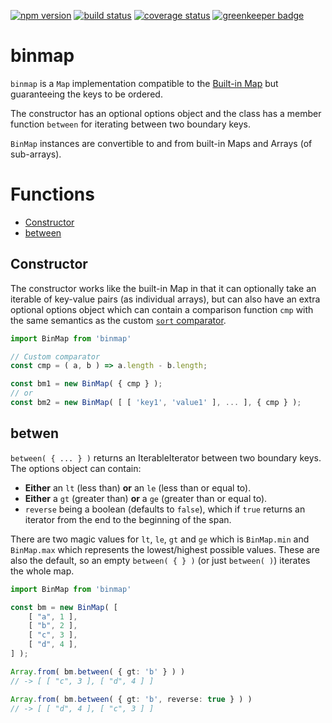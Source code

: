 [![npm version][npm-image]][npm-url]
[![build status][travis-image]][travis-url]
[![coverage status][coverage-image]][coverage-url]
[![greenkeeper badge][greenkeeper-image]][greenkeeper-url]

# binmap

`binmap` is a `Map` implementation compatible to the [Built-in Map](https://developer.mozilla.org/en-US/docs/Web/JavaScript/Reference/Global_Objects/Map) but guaranteeing the keys to be ordered.

The constructor has an optional options object and the class has a member function `between` for iterating between two boundary keys.

`BinMap` instances are convertible to and from built-in Maps and Arrays (of sub-arrays).


# Functions

  * [Constructor](#constructor)
  * [between](#between)


## Constructor

The constructor works like the built-in Map in that it can optionally take an iterable of key-value pairs (as individual arrays), but can also have an extra optional options object which can contain a comparison function `cmp` with the same semantics as the custom [`sort` comparator](https://developer.mozilla.org/en-US/docs/Web/JavaScript/Reference/Global_Objects/Array/sort).

```ts
import BinMap from 'binmap'

// Custom comparator
const cmp = ( a, b ) => a.length - b.length;

const bm1 = new BinMap( { cmp } );
// or
const bm2 = new BinMap( [ [ 'key1', 'value1' ], ... ], { cmp } );
```


## betwen

`between( { ... } )` returns an IterableIterator between two boundary keys. The options object can contain:
 - **Either** an `lt` (less than) **or** an `le` (less than or equal to).
 - **Either** a `gt` (greater than) **or** a `ge` (greater than or equal to).
 - `reverse` being a boolean (defaults to `false`), which if `true` returns an iterator from the end to the beginning of the span.

There are two magic values for `lt`, `le`, `gt` and `ge` which is `BinMap.min` and `BinMap.max` which represents the lowest/highest possible values. These are also the default, so an empty `between( { } )` (or just `between( )`) iterates the whole map.

```ts
import BinMap from 'binmap'

const bm = new BinMap( [
    [ "a", 1 ],
    [ "b", 2 ],
    [ "c", 3 ],
    [ "d", 4 ],
] );

Array.from( bm.between( { gt: 'b' } ) )
// -> [ [ "c", 3 ], [ "d", 4 ] ]

Array.from( bm.between( { gt: 'b', reverse: true } ) )
// -> [ [ "d", 4 ], [ "c", 3 ] ]
```


[npm-image]: https://img.shields.io/npm/v/binmap.svg
[npm-url]: https://npmjs.org/package/binmap
[travis-image]: https://img.shields.io/travis/grantila/binmap.svg
[travis-url]: https://travis-ci.org/grantila/binmap
[coverage-image]: https://coveralls.io/repos/github/grantila/binmap/badge.svg?branch=master
[coverage-url]: https://coveralls.io/github/grantila/binmap?branch=master
[greenkeeper-image]: https://badges.greenkeeper.io/grantila/binmap.svg
[greenkeeper-url]: https://greenkeeper.io/
